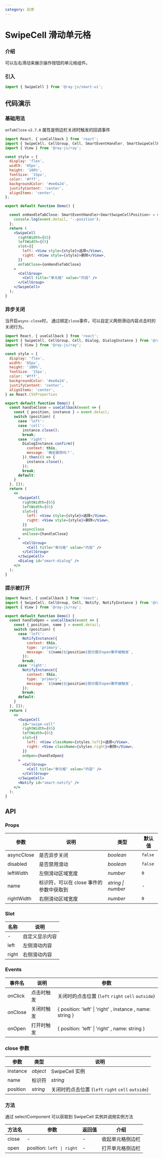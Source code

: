 ```yaml
---
category: 反馈
---
```


# SwipeCell 滑动单元格

### 介绍

可以左右滑动来展示操作按钮的单元格组件。

### 引入

```jsx
import { SwipeCell } from '@ray-js/smart-ui';
```

## 代码演示

### 基础用法
`onTabClose` `v2.7.0` 属性是侧边栏关闭时触发的回调事件


```jsx
import React, { useCallback } from 'react';
import { SwipeCell, CellGroup, Cell, SmartEventHandler, SmartSwipeCellPosition } from '@ray-js/smart-ui';
import { View } from '@ray-js/ray';

const style = {
  display: 'flex',
  width: '65px',
  height: '100%',
  fontSize: '15px',
  color: '#fff',
  backgroundColor: '#ee0a24',
  justifyContent: 'center',
  alignItems: 'center',
};

export default function Demo() {

  const onHandleTabClose: SmartEventHandler<SmartSwipeCellPosition> = event => {
    console.log(event.detail, '--position');
  };
  return ( 
    <SwipeCell
      rightWidth={65}
      leftWidth={65}
      slot={{
        left: <View style={style}>选择</View>,
        right: <View style={style}>删除</View>,
      }}
      onTabClose={onHandleTabClose}
    >
      <CellGroup>
        <Cell title="单元格" value="内容" />
      </CellGroup>
    </SwipeCell>
  );
}
```

### 异步关闭

当开启`async-close`时， 通过绑定`close`事件，可以自定义两侧滑动内容点击时的关闭行为。

```jsx
import React, { useCallback } from 'react';
import { SwipeCell, CellGroup, Cell, Dialog, DialogInstance } from '@ray-js/smart-ui';
import { View } from '@ray-js/ray';

const style = {
  display: 'flex',
  width: '65px',
  height: '100%',
  fontSize: '15px',
  color: '#fff',
  backgroundColor: '#ee0a24',
  justifyContent: 'center',
  alignItems: 'center',
} as React.CSSProperties

export default function Demo() {
  const handleClose = useCallback(event => {
    const { position, instance } = event.detail;
    switch (position) {
      case 'left':
      case 'cell':
        instance.close();
        break;
      case 'right':
        DialogInstance.confirm({
          context: this,
          message: '确定删除吗？',
        }).then(() => {
          instance.close();
        });
        break;
      default:
    }
  }, []);
  return (
    <>
      <SwipeCell
        rightWidth={65}
        leftWidth={65}
        slot={{
          left: <View style={style}>选择</View>,
          right: <View style={style}>删除</View>,
        }}
        asyncClose
        onClose={handleClose}
      >
        <CellGroup>
          <Cell title="单元格" value="内容" />
        </CellGroup>
      </SwipeCell>
      <Dialog id="smart-dialog" />
    </>
  );
}
```

### 提示被打开

```jsx
import React, { useCallback } from 'react';
import { SwipeCell, CellGroup, Cell, Notify, NotifyInstance } from '@ray-js/smart-ui';
import { View } from '@ray-js/ray';

export default function Demo() {
  const handleOpen = useCallback(event => {
    const { position, name } = event.detail;
    switch (position) {
      case 'left':
        NotifyInstance({
          context: this,
          type: 'primary',
          message: `${name}${position}部分展示open事件被触发`,
        });
        break;
      case 'right':
        NotifyInstance({
          context: this,
          type: 'primary',
          message: `${name}${position}部分展示open事件被触发`,
        });
        break;
      default:
    }
  }, []);
  return (
    <>
      <SwipeCell
        id="swipe-cell"
        rightWidth={65}
        leftWidth={65}
        slot={{
          left: <View className={styles.left}>选择</View>,
          right: <View className={styles.right}>删除</View>,
        }}
        onOpen={handleOpen}
      >
        <CellGroup>
          <Cell title="单元格" value="内容" />
        </CellGroup>
      </SwipeCell>
      <Notify id="smart-notify" />
    </>
  );
}
```

## API

### Props

| 参数        | 说明                                    | 类型               | 默认值  |
| ----------- | --------------------------------------- | ------------------ | ------- |
| asyncClose | 是否异步关闭 | _boolean_ | `false` |
| disabled | 是否禁用滑动 | _boolean_ | `false` |
| leftWidth | 左侧滑动区域宽度 | _number_ | `0` |
| name | 标识符，可以在 close 事件的参数中获取到 | _string \| number_ | - |
| rightWidth | 右侧滑动区域宽度 | _number_ | `0` |

### Slot

| 名称  | 说明           |
| ----- | -------------- |
| -     | 自定义显示内容 |
| left | 左侧滑动内容 |
| right | 右侧滑动内容 |

### Events

| 事件名     | 说明       | 参数                                                      |
| ---------- | ---------- | --------------------------------------------------------- |
| onClick | 点击时触发 | 关闭时的点击位置 (`left` `right` `cell` `outside`) |
| onClose | 关闭时触发 | { position: 'left' \| 'right' , instance , name: string } |
| onOpen | 打开时触发 | { position: 'left' \| 'right' , name: string } |

### close 参数

| 参数     | 类型     | 说明                                               |
| -------- | -------- | -------------------------------------------------- |
| instance | _object_ | SwipeCell 实例 |
| name | 标识符 | _string_ |
| position | _string_ | 关闭时的点击位置 (`left` `right` `cell` `outside`) |

### 方法

通过 selectComponent 可以获取到 SwipeCell 实例并调用实例方法

| 方法名 | 参数                      | 返回值 | 介绍             |
| ------ | ------------------------- | ------ | ---------------- |
| close | - | - | 收起单元格侧边栏 |
| open | position: `left \| right` | - | 打开单元格侧边栏 |